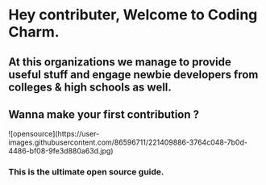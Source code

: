 
<h1>Hey contributer, Welcome to Coding Charm.</h1>
<h2>At this organizations we manage to provide useful stuff and engage newbie developers from colleges & high schools as well.</h2>

<h2>Wanna make your first contribution ?</h2>
![opensource](https://user-images.githubusercontent.com/86596711/221409886-3764c048-7b0d-4486-bf08-9fe3d880a63d.jpg)

<h3>This is the ultimate open source guide.</h3>
